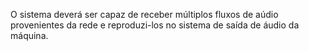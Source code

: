 O sistema deverá ser capaz de receber múltiplos fluxos de aúdio provenientes da rede e reproduzi-los no sistema de saída de áudio da máquina.
